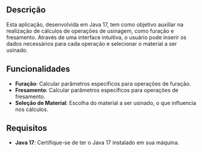 ## Descrição
Esta aplicação, desenvolvida em Java 17, tem como objetivo auxiliar na realização de cálculos de operações de usinagem, como furação e fresamento. Através de uma interface intuitiva, o usuário pode inserir os dados necessários para cada operação e selecionar o material a ser usinado.

## Funcionalidades
- **Furação**: Calcular parâmetros específicos para operações de furação.
- **Fresamento**: Calcular parâmetros específicos para operações de fresamento.
- **Seleção de Material**: Escolha do material a ser usinado, o que influencia nos cálculos.

## Requisitos
- **Java 17**: Certifique-se de ter o Java 17 instalado em sua máquina.

